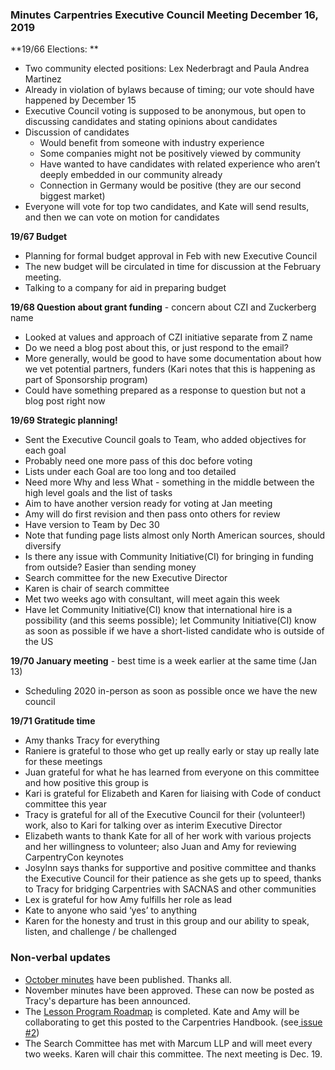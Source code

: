 ### Minutes Carpentries Executive Council Meeting December 16, 2019 

**19/66 Elections: **



*   Two community elected positions: Lex Nederbragt and Paula Andrea Martinez
*   Already in violation of bylaws because of timing; our vote should have happened by December 15
*   Executive Council voting is supposed to be anonymous, but open to discussing candidates and stating opinions about candidates
*   Discussion of candidates
    *   Would benefit from someone with industry experience 
    *   Some companies might not be positively viewed by community
    *   Have wanted to have candidates with related experience who aren’t deeply embedded in our community already
    *   Connection in Germany would be positive (they are our second biggest market)
*   Everyone will vote for top two candidates, and Kate will send results, and then we can vote on motion for candidates

**19/67 Budget**

*  Planning for formal budget approval in Feb with new Executive Council 
*  The new budget will be circulated in time for discussion at the February meeting.
*  Talking to a company for aid in preparing budget


**19/68 Question about grant funding** - concern about CZI and Zuckerberg name


*   Looked at values and approach of CZI initiative separate from Z name
*   Do we need a blog post about this, or just respond to the email?
*   More generally, would be good to have some documentation about how we vet potential partners, funders (Kari notes that this is happening as part of Sponsorship program)
*   Could have something prepared as a response to question but not a blog post right now

**19/69 Strategic planning!**


*   Sent the Executive Council goals to Team, who added objectives for each goal
*   Probably need one more pass of this doc before voting 
*   Lists under each Goal are too long and too detailed
*   Need more Why and less What - something in the middle between the high level goals and the list of tasks
*   Aim to have another version ready for voting at Jan meeting
*   Amy will do first revision and then pass onto others for review
*   Have version to Team by Dec 30
*   Note that funding page lists almost only North American sources, should diversify
*   Is there any issue with Community Initiative(CI) for bringing in funding from outside? Easier than sending money
*   Search committee for the new Executive Director
*   Karen is chair of search committee
*   Met two weeks ago with consultant, will meet again this week
*   Have let Community Initiative(CI) know that international hire is a possibility (and this seems possible); let Community Initiative(CI) know as soon as possible if we have a short-listed candidate who is outside of the US

**19/70 January meeting** - best time is a week earlier at the same time (Jan 13)

* Scheduling 2020 in-person as soon as possible once we have the new council

**19/71 Gratitude time**

*   Amy thanks Tracy for everything 
*   Raniere is grateful to those who get up really early or stay up really late for these meetings
*   Juan grateful for what he has learned from everyone on this committee and how positive this group is
*   Kari is grateful for Elizabeth and Karen for liaising with Code of conduct  committee this year 
*   Tracy is grateful for all of the Executive Council for their (volunteer!) work, also to Kari for talking over as interim Executive Director
*   Elizabeth wants to thank Kate for all of her work with various projects and her willingness to volunteer; also Juan and Amy for reviewing CarpentryCon keynotes
*   Josylnn says thanks for supportive and positive committee and thanks the Executive Council for their patience as she gets up to speed, thanks to Tracy for bridging Carpentries with SACNAS and other communities
*   Lex is grateful for how Amy fulfills her role as lead 
*   Kate to anyone who said ‘yes’ to anything
*   Karen for the honesty and trust in this group and our ability to speak, listen, and challenge / be challenged

### Non-verbal updates 

*   [October minutes](https://github.com/carpentries/executive-council-info/blob/master/minutes/2019/EC-minutes-2019-10-21.md) have been published. Thanks all.
*   November minutes have been approved. These can now be posted as Tracy's departure has been announced.
*   The [Lesson Program Roadmap](https://docs.google.com/document/d/1DH6jTOVRV4Ey6gxjbnxrzP9GvPuLT7pdYAdwaAi9dzM/edit?pli=1#) is completed. Kate and Amy will be collaborating to get this posted to the Carpentries Handbook. (see[ issue #2](https://github.com/carpentries-ec/conversations_ec_ed/issues/2))
*   The Search Committee has met with Marcum LLP and will meet every two weeks. Karen will chair this committee. The next meeting is Dec. 19.
